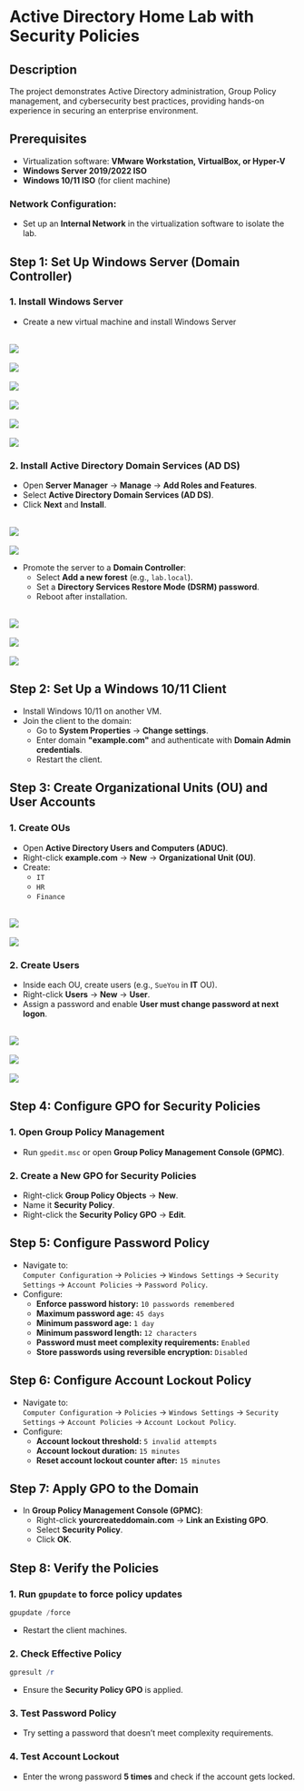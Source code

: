 # Active Directory Home Lab with Security Policies

## Description
The project demonstrates Active Directory administration, Group Policy management, and cybersecurity best practices, providing hands-on experience in securing an enterprise environment.

## Prerequisites
- Virtualization software: **VMware Workstation, VirtualBox, or Hyper-V**
- **Windows Server 2019/2022 ISO**
- **Windows 10/11 ISO** (for client machine)

### Network Configuration:
- Set up an **Internal Network** in the virtualization software to isolate the lab.

## Step 1: Set Up Windows Server (Domain Controller)
### 1. Install Windows Server
- Create a new virtual machine and install Windows Server
<p align="justified">
<br><img src= "https://i.imgur.com/m6eW03o.png"><br>
<br><img src= "https://i.imgur.com/us6cikB.png"><br>
<br><img src= "https://i.imgur.com/KBwz9Rv.png"><br>
<br><img src= "https://i.imgur.com/v4c28l0.png"><br>
<br><img src= "https://i.imgur.com/uMR7g1E.png"><br>
<br><img src= "https://i.imgur.com/fdZ8x1l.png"><br>

### 2. Install Active Directory Domain Services (AD DS)
- Open **Server Manager** → **Manage** → **Add Roles and Features**.
- Select **Active Directory Domain Services (AD DS)**.
- Click **Next** and **Install**.
<p align="justified">
<br><img src= "https://i.imgur.com/1rhKeQp.png"><br>
<br><img src= "https://i.imgur.com/1rhKeQp.png"><br>

- Promote the server to a **Domain Controller**:
  - Select **Add a new forest** (e.g., `lab.local`).
  - Set a **Directory Services Restore Mode (DSRM) password**.
  - Reboot after installation.
 <p align="justified">
<br><img src="https://i.imgur.com/A2RnMo7.png"></br>
<br><img src= "https://i.imgur.com/BxIvDe7.png"><br>
<br><img src= "https://i.imgur.com/IwhxnRv.png"><br> 

## Step 2: Set Up a Windows 10/11 Client
- Install Windows 10/11 on another VM.
- Join the client to the domain:
  - Go to **System Properties** → **Change settings**.
  - Enter domain **"example.com"** and authenticate with **Domain Admin credentials**.
  - Restart the client.

## Step 3: Create Organizational Units (OU) and User Accounts
### 1. Create OUs
- Open **Active Directory Users and Computers (ADUC)**.
- Right-click **example.com** → **New** → **Organizational Unit (OU)**.
- Create:
  - `IT`
  - `HR`
  - `Finance`
<p align="justified">
<br><img src=  "https://i.imgur.com/TCmm24b.png"></br>
<br><img src="https://i.imgur.com/jk6DbTx.png"></br>

### 2. Create Users
- Inside each OU, create users (e.g., `SueYou` in **IT** OU).
- Right-click **Users** → **New** → **User**.
- Assign a password and enable **User must change password at next logon**.
<p align="justified">
<br><img src=  "https://i.imgur.com/cB10FEe.png"></br>
<br><img src= "https://i.imgur.com/GbL8hHd.png"></br>
<br><img src= "https://i.imgur.com/ceJ2Vym.png"></br>

## Step 4: Configure GPO for Security Policies
### 1. Open Group Policy Management
- Run `gpedit.msc` or open **Group Policy Management Console (GPMC)**.

### 2. Create a New GPO for Security Policies
- Right-click **Group Policy Objects** → **New**.
- Name it **Security Policy**.
- Right-click the **Security Policy GPO** → **Edit**.

## Step 5: Configure Password Policy
- Navigate to:  
  `Computer Configuration` → `Policies` → `Windows Settings` → `Security Settings` → `Account Policies` → `Password Policy`.
- Configure:
  - **Enforce password history:** `10 passwords remembered`
  - **Maximum password age:** `45 days`
  - **Minimum password age:** `1 day`
  - **Minimum password length:** `12 characters`
  - **Password must meet complexity requirements:** `Enabled`
  - **Store passwords using reversible encryption:** `Disabled`

## Step 6: Configure Account Lockout Policy
- Navigate to:  
  `Computer Configuration` → `Policies` → `Windows Settings` → `Security Settings` → `Account Policies` → `Account Lockout Policy`.
- Configure:
  - **Account lockout threshold:** `5 invalid attempts`
  - **Account lockout duration:** `15 minutes`
  - **Reset account lockout counter after:** `15 minutes`

## Step 7: Apply GPO to the Domain
- In **Group Policy Management Console (GPMC)**:
  - Right-click **yourcreateddomain.com** → **Link an Existing GPO**.
  - Select **Security Policy**.
  - Click **OK**.

## Step 8: Verify the Policies
### 1. Run `gpupdate` to force policy updates
```powershell
gpupdate /force
```
- Restart the client machines.

### 2. Check Effective Policy
```powershell
gpresult /r
```
- Ensure the **Security Policy GPO** is applied.

### 3. Test Password Policy
- Try setting a password that doesn’t meet complexity requirements.

### 4. Test Account Lockout
- Enter the wrong password **5 times** and check if the account gets locked.
